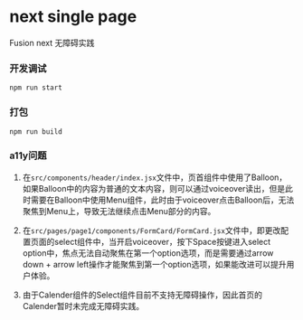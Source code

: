 # next single page

Fusion next 无障碍实践

### 开发调试

```
npm run start
```

### 打包

```
npm run build
```

### a11y问题
1. 在`src/components/header/index.jsx`文件中，页首组件中使用了Balloon，如果Balloon中的内容为普通的文本内容，则可以通过voiceover读出，但是此时需要在Balloon中使用Menu组件，此时由于voiceover点击Balloon后，无法聚焦到Menu上，导致无法继续点击Menu部分的内容。

2. 在`src/pages/page1/components/FormCard/FormCard.jsx`文件中，即更改配置页面的select组件中，当开启voiceover，按下Space按键进入select option中，焦点无法自动聚焦在第一个option选项，而是需要通过arrow down + arrow left操作才能聚焦到第一个option选项，如果能改进可以提升用户体验。 

3. 由于Calender组件的Select组件目前不支持无障碍操作，因此首页的Calender暂时未完成无障碍实践。